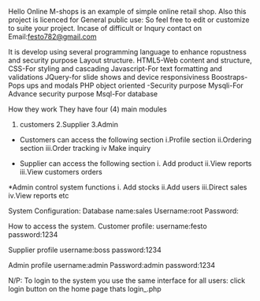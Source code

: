 Hello
Online M-shops is  an example of simple online retail shop.
Also this project is licenced for General public use: So feel free to edit or customize to suite your project.
Incase of difficult or Inqury contact on Email:festo782@gmail.com

It is develop using several programming language to enhance ropustness and security purpose
Layout structure.
HTML5-Web content and structure, 
CSS-For styling and cascading
Javascript-For text formatting and validations
JQuery-for slide shows and device responsiviness
Boostraps-Pops ups and modals
PHP object oriented -Security purpose 
Mysqli-For Advance security purpose
Msql-For database 


How they work
They have four (4) main modules
1. customers
2.Supplier
3.Admin

* Customers can access the following section
 i.Profile section
 ii.Ordering section
 iii.Order tracking 
 iv Make inquiry
 
 * Supplier can access the following section
 i. Add product
 ii.View reports
 iii.View customers orders
 
 *Admin control system functions
i. Add stocks
ii.Add users
iii.Direct sales
iv.View reports
etc

System Configuration:
Database name:sales
Username:root
Password:

How to access the system.
Customer profile:
username:festo
password:1234

Supplier profile
username:boss
password:1234

Admin profile
username:admin
Password:admin
password:1234

N/P: To login  to the system you use the same interface for all users: click login button on the home page thats login_.php



